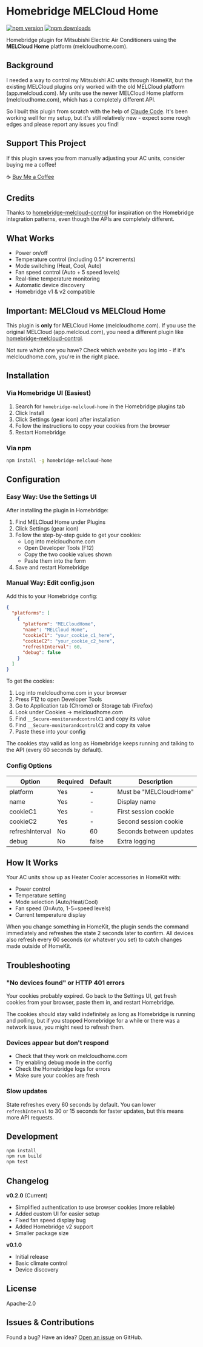 # Homebridge MELCloud Home

[![npm version](https://badgen.net/npm/v/homebridge-melcloud-home)](https://www.npmjs.com/package/homebridge-melcloud-home)
[![npm downloads](https://badgen.net/npm/dt/homebridge-melcloud-home)](https://www.npmjs.com/package/homebridge-melcloud-home)

Homebridge plugin for Mitsubishi Electric Air Conditioners using the **MELCloud Home** platform (melcloudhome.com).

## Background

I needed a way to control my Mitsubishi AC units through HomeKit, but the existing MELCloud plugins only worked with the old MELCloud platform (app.melcloud.com). My units use the newer MELCloud Home platform (melcloudhome.com), which has a completely different API.

So I built this plugin from scratch with the help of [Claude Code](https://claude.com/claude-code). It's been working well for my setup, but it's still relatively new - expect some rough edges and please report any issues you find!

## Support This Project

If this plugin saves you from manually adjusting your AC units, consider buying me a coffee!

☕ [Buy Me a Coffee](https://buymeacoffee.com/eehnsio)

## Credits

Thanks to [homebridge-melcloud-control](https://github.com/grzegorz914/homebridge-melcloud-control) for inspiration on the Homebridge integration patterns, even though the APIs are completely different.

## What Works

- Power on/off
- Temperature control (including 0.5° increments)
- Mode switching (Heat, Cool, Auto)
- Fan speed control (Auto + 5 speed levels)
- Real-time temperature monitoring
- Automatic device discovery
- Homebridge v1 & v2 compatible

## Important: MELCloud vs MELCloud Home

This plugin is **only** for MELCloud Home (melcloudhome.com). If you use the original MELCloud (app.melcloud.com), you need a different plugin like [homebridge-melcloud-control](https://github.com/grzegorz914/homebridge-melcloud-control).

Not sure which one you have? Check which website you log into - if it's melcloudhome.com, you're in the right place.

## Installation

### Via Homebridge UI (Easiest)

1. Search for `homebridge-melcloud-home` in the Homebridge plugins tab
2. Click Install
3. Click Settings (gear icon) after installation
4. Follow the instructions to copy your cookies from the browser
5. Restart Homebridge

### Via npm

```bash
npm install -g homebridge-melcloud-home
```

## Configuration

### Easy Way: Use the Settings UI

After installing the plugin in Homebridge:

1. Find MELCloud Home under Plugins
2. Click Settings (gear icon)
3. Follow the step-by-step guide to get your cookies:
   - Log into melcloudhome.com
   - Open Developer Tools (F12)
   - Copy the two cookie values shown
   - Paste them into the form
4. Save and restart Homebridge

### Manual Way: Edit config.json

Add this to your Homebridge config:

```json
{
  "platforms": [
    {
      "platform": "MELCloudHome",
      "name": "MELCloud Home",
      "cookieC1": "your_cookie_c1_here",
      "cookieC2": "your_cookie_c2_here",
      "refreshInterval": 60,
      "debug": false
    }
  ]
}
```

To get the cookies:
1. Log into melcloudhome.com in your browser
2. Press F12 to open Developer Tools
3. Go to Application tab (Chrome) or Storage tab (Firefox)
4. Look under Cookies → melcloudhome.com
5. Find `__Secure-monitorandcontrolC1` and copy its value
6. Find `__Secure-monitorandcontrolC2` and copy its value
7. Paste these into your config

The cookies stay valid as long as Homebridge keeps running and talking to the API (every 60 seconds by default).

### Config Options

| Option | Required | Default | Description |
|--------|----------|---------|-------------|
| platform | Yes | - | Must be "MELCloudHome" |
| name | Yes | - | Display name |
| cookieC1 | Yes | - | First session cookie |
| cookieC2 | Yes | - | Second session cookie |
| refreshInterval | No | 60 | Seconds between updates |
| debug | No | false | Extra logging |

## How It Works

Your AC units show up as Heater Cooler accessories in HomeKit with:
- Power control
- Temperature setting
- Mode selection (Auto/Heat/Cool)
- Fan speed (0=Auto, 1-5=speed levels)
- Current temperature display

When you change something in HomeKit, the plugin sends the command immediately and refreshes the state 2 seconds later to confirm. All devices also refresh every 60 seconds (or whatever you set) to catch changes made outside of HomeKit.

## Troubleshooting

### "No devices found" or HTTP 401 errors

Your cookies probably expired. Go back to the Settings UI, get fresh cookies from your browser, paste them in, and restart Homebridge.

The cookies should stay valid indefinitely as long as Homebridge is running and polling, but if you stopped Homebridge for a while or there was a network issue, you might need to refresh them.

### Devices appear but don't respond

- Check that they work on melcloudhome.com
- Try enabling debug mode in the config
- Check the Homebridge logs for errors
- Make sure your cookies are fresh

### Slow updates

State refreshes every 60 seconds by default. You can lower `refreshInterval` to 30 or 15 seconds for faster updates, but this means more API requests.

## Development

```bash
npm install
npm run build
npm test
```

## Changelog

**v0.2.0** (Current)
- Simplified authentication to use browser cookies (more reliable)
- Added custom UI for easier setup
- Fixed fan speed display bug
- Added Homebridge v2 support
- Smaller package size

**v0.1.0**
- Initial release
- Basic climate control
- Device discovery

## License

Apache-2.0

## Issues & Contributions

Found a bug? Have an idea? [Open an issue](https://github.com/eehnsio/homebridge-melcloud-home/issues) on GitHub.
